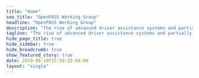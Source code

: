 ```yaml
---
title: "Home"
seo_title: "OpenPASS Working Group"
headline: "OpenPASS Working Group"
description: "The rise of advanced driver assistance systems and partially automated driving functions leads to the need of virtual simulation to assess these systems and their effects."
tagline: "The rise of advanced driver assistance systems and partially automated driving functions leads to the need of virtual simulation to assess these systems and their effects."
hide_page_title: true
hide_sidebar: true
hide_breadcrumb: true
show_featured_story: true
date: 2019-09-10T15:50:25-04:00
layout: "single"
---
```


